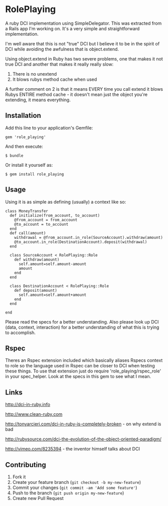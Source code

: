 # RolePlaying

A ruby DCI implementation using SimpleDelegator. This was extracted from a Rails app I'm working on. It's a very simple and straightforward implementation.

I'm well aware that this is not "true" DCI but I believe it to be in the spirit of DCI while avoiding the awfulness that is object.extend.

Using object.extend in Ruby has two severe problems, one that makes it not true DCI and another that makes it really really slow:

1. There is no unextend
2. It blows rubys method cache when used

A further comment on 2 is that it means EVERY time you call extend it blows Rubys ENTIRE method cache - it doesn't mean just the object you're extending, it means everything.

## Installation

Add this line to your application's Gemfile:

    gem 'role_playing'

And then execute:

    $ bundle

Or install it yourself as:

    $ gem install role_playing

## Usage

Using it is as simple as defining (usually) a context like so:

    class MoneyTransfer
      def initialize(from_account, to_account)
        @from_account = from_account
        @to_account = to_account
      end
      def call(amount)
        withdrawal = @from_account.in_role(SourceAccount).withdraw(amount)
        @to_account.in_role(DestinationAccount).deposit(withdrawal)
      end
    
      class SourceAccount < RolePlaying::Role
        def withdraw(amount)
          self.amount=self.amount-amount
          amount
        end
      end
    
      class DestinationAccount < RolePlaying::Role
        def deposit(amount)
          self.amount=self.amount+amount
        end
      end
    
    end

Please read the specs for a better understanding. Also please look up DCI (data, context, interaction) for a better understanding of what this is trying to accomplish.

## Rspec

Theres an Rspec extension included which basically aliases Rspecs context to role so the language used in Rspec can be closer to DCI when testing these things.
To use that extension just do require 'role_playing/rspec_role' in your spec_helper. Look at the specs in this gem to see what I mean.

## Links

http://dci-in-ruby.info

http://www.clean-ruby.com

http://tonyarcieri.com/dci-in-ruby-is-completely-broken - on why extend is bad

http://rubysource.com/dci-the-evolution-of-the-object-oriented-paradigm/

http://vimeo.com/8235394 - the inventor himself talks about DCI


## Contributing

1. Fork it
2. Create your feature branch (`git checkout -b my-new-feature`)
3. Commit your changes (`git commit -am 'Add some feature'`)
4. Push to the branch (`git push origin my-new-feature`)
5. Create new Pull Request
